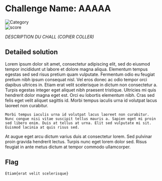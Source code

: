 # Challenge Name: AAAAA

![Category](https://img.shields.io/badge/Category-AAAAA-yellow.svg)   
![score](https://img.shields.io/badge/Score-BBBBB-blue.svg)



*DESCRIPTION DU CHALL (COPIER COLLER)*



## Detailed solution

Lorem ipsum dolor sit amet, consectetur adipiscing elit, sed do eiusmod tempor incididunt ut labore et dolore magna aliqua. Elementum tempus egestas sed sed risus pretium quam vulputate. Fermentum odio eu feugiat pretium nibh ipsum consequat nisl. Vel eros donec ac odio tempor orci dapibus ultrices in. Etiam erat velit scelerisque in dictum non consectetur a. Turpis egestas integer eget aliquet nibh praesent tristique. Ultricies mi quis hendrerit dolor magna eget est. Orci eu lobortis elementum nibh. Cras sed felis eget velit aliquet sagittis id. Morbi tempus iaculis urna id volutpat lacus laoreet non curabitur. 

```
Morbi tempus iaculis urna id volutpat lacus laoreet non curabitur. Nunc congue nisi vitae suscipit tellus mauris a. Sapien eget mi proin sed libero enim. Duis at tellus at urna. Elit sed vulputate mi sit. Euismod lacinia at quis risus sed.
```

At augue eget arcu dictum varius duis at consectetur lorem. Sed pulvinar proin gravida hendrerit lectus. Turpis nunc eget lorem dolor sed. Risus feugiat in ante metus dictum at tempor commodo ullamcorper.

## Flag

```
Etiam{erat velit scelerisque}
```